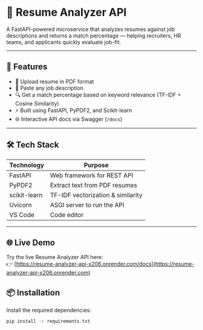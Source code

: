 # 📄 Resume Analyzer API

A FastAPI-powered microservice that analyzes resumes against job descriptions and returns a match percentage — helping recruiters, HR teams, and applicants quickly evaluate job-fit.

---

## 🚀 Features

- 📂 Upload resume in PDF format
- 📄 Paste any job description
- 🔍 Get a match percentage based on keyword relevance (TF-IDF + Cosine Similarity)
- ⚡ Built using FastAPI, PyPDF2, and Scikit-learn
- 🌐 Interactive API docs via Swagger (`/docs`)

---

## 🛠️ Tech Stack

| Technology      | Purpose                          |
|-----------------|----------------------------------|
| FastAPI         | Web framework for REST API       |
| PyPDF2          | Extract text from PDF resumes    |
| scikit-learn    | TF-IDF vectorization & similarity|
| Uvicorn         | ASGI server to run the API       |
| VS Code         | Code editor                      |

---
## 🌐 Live Demo

Try the live Resume Analyzer API here:  
👉 [https://resume-analyzer-api-x206.onrender.com/docs](https://resume-analyzer-api-x206.onrender.com)

## 📦 Installation

Install the required dependencies:

```bash
pip install -r requirements.txt
